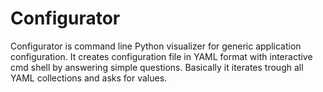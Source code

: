 # Configurator
Configurator is command line Python visualizer for generic application configuration. It creates configuration file in YAML format with interactive cmd shell by answering simple questions. Basically it iterates trough all YAML collections and asks for values. 
